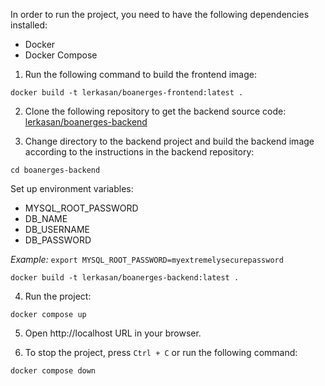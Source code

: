 In order to run the project, you need to have the following dependencies installed:
- Docker
- Docker Compose

1. Run the following command to build the frontend image:

`docker build -t lerkasan/boanerges-frontend:latest .`


2. Clone the following repository to get the backend source code:
   [lerkasan/boanerges-backend](https://github.com/lerkasan/boanerges-backend)


3. Change directory to the backend project and build the backend image according to the instructions in the backend repository:

`cd boanerges-backend`

Set up environment variables:
- MYSQL_ROOT_PASSWORD
- DB_NAME
- DB_USERNAME
- DB_PASSWORD

_Example:_
`export MYSQL_ROOT_PASSWORD=myextremelysecurepassword`

`docker build -t lerkasan/boanerges-backend:latest .`

4. Run the project:

`docker compose up`

5. Open http://localhost URL in your browser.


6. To stop the project, press `Ctrl + C` or run the following command:

`docker compose down`